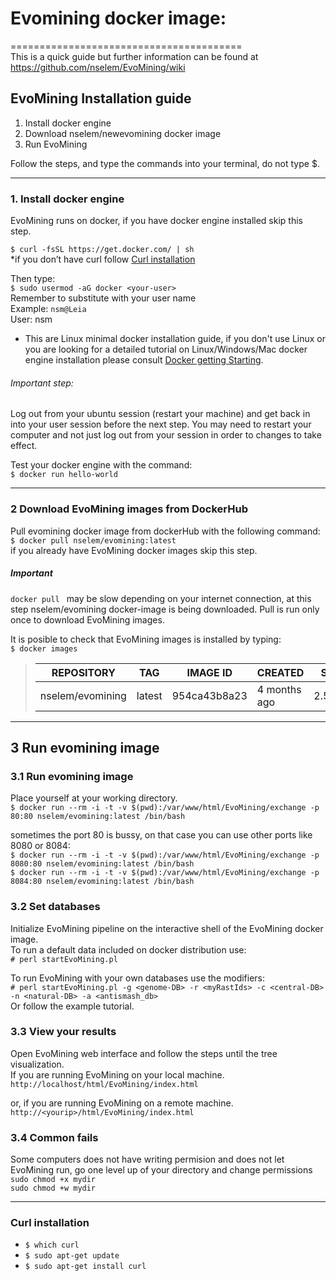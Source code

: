 # Evomining docker image:
========================================  
This is a quick guide but further information can be found at https://github.com/nselem/EvoMining/wiki  

## EvoMining Installation guide

1. Install docker engine   
2. Download nselem/newevomining docker image  
3. Run EvoMining    

Follow the steps, and type the commands into your terminal, do not type $.  
   
---
    
### 1. Install docker engine  
EvoMining runs on docker, if you have docker engine installed skip this step.  

`$ curl -fsSL https://get.docker.com/ | sh `  
*if you don’t have curl follow [Curl installation](#curl-installation)  
  
Then type:  
    `$ sudo usermod -aG docker <your-user>`  
Remember to substitute <your-user> with your user name    
Example: `nsm@Leia`  
User: nsm    

* This are Linux minimal docker installation guide, if you don't use Linux or you are looking for a detailed tutorial on Linux/Windows/Mac docker engine installation please consult [Docker getting Starting](https://docs.docker.com/linux/step_one/). 
    
  
###### Important step:   
Log out from your ubuntu session (restart your machine) and get back in into your user session before the next step.
You may need to restart your computer and not just log out from your session in order to changes to take effect.
  
Test your docker engine with the command:    
`$ docker run hello-world`    

---  
  
### 2 Download EvoMining images from DockerHub  
Pull evomining docker image from dockerHub with the following command:   
`$ docker pull nselem/evomining:latest  `    
if you already have EvoMining docker images skip this step.  

##### Important    
`docker pull ` may be slow depending on your internet connection, at this step nselem/evomining docker-image is being downloaded. Pull is run only once to download EvoMining images.

It is posible to check that EvoMining images is installed by typing:  
`$ docker images`    
> REPOSITORY           |TAG           |IMAGE ID        |CREATED       |SIZE     |
>----------------------|--------------|----------------|--------------|---------|
> nselem/evomining  | latest       |  954ca43b8a23  |4 months ago  | 2.58GB  |
   
---   
   
## 3 Run evomining image  

### 3.1 Run evomining image
Place yourself at your working directory.    
 `$ docker run --rm -i -t -v $(pwd):/var/www/html/EvoMining/exchange -p 80:80 nselem/evomining:latest /bin/bash`

sometimes the port 80 is bussy, on that case you can use other ports like 8080 or 8084:    
`$ docker run --rm -i -t -v $(pwd):/var/www/html/EvoMining/exchange -p 8080:80 nselem/evomining:latest /bin/bash`  
`$ docker run --rm -i -t -v $(pwd):/var/www/html/EvoMining/exchange -p 8084:80 nselem/evomining:latest /bin/bash`  

### 3.2 Set databases  
Initialize EvoMining pipeline on the interactive shell of the EvoMining docker image.  
To run a default data included on docker distribution use:  
`# perl startEvoMining.pl`  
  
To run EvoMining with your own databases use the modifiers:  
`# perl startEvoMining.pl -g <genome-DB> -r <myRastIds> -c <central-DB> -n <natural-DB> -a <antismash_db>`   
Or follow the example tutorial.    

### 3.3 View your results  
Open EvoMining web interface and follow the steps until the tree visualization.  
If you are running EvoMining on your local machine.   
`http://localhost/html/EvoMining/index.html`   
   
or, if you are running EvoMining on a remote machine.   
`http://<yourip>/html/EvoMining/index.html`  

### 3.4 Common fails  
  
Some computers does not have writing permision and does not let EvoMining run, go one level up of your directory and change permissions    
`sudo chmod +x mydir`   
`sudo chmod +w mydir`   

---   
  
### Curl installation
- `$ which curl`
- `$ sudo apt-get update`
- `$ sudo apt-get install curl`
